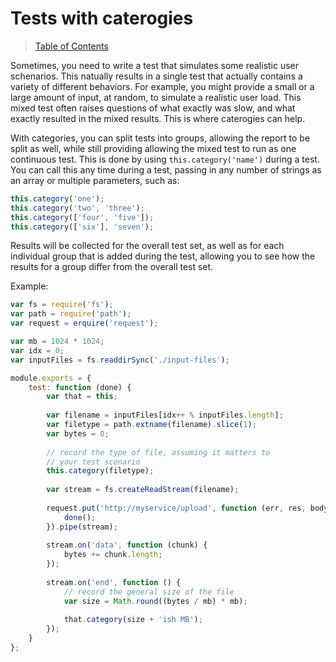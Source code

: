 # Tests with caterogies

> [Table of Contents](readme.md)

Sometimes, you need to write a test that simulates some realistic user schenarios. This natually results in a single test that actually contains a variety of different behaviors. For example, you might provide a small or a large amount of input, at random, to simulate a realistic user load. This mixed test often raises questions of what exactly was slow, and what exactly resulted in the mixed results. This is where caterogies can help.

With categories, you can split tests into groups, allowing the report to be split as well, while still providing allowing the mixed test to run as one continuous test. This is done by using `this.category('name')` during a test. You can call this any time during a test, passing in any number of strings as an array or multiple parameters, such as:

```javascript
this.category('one');
this.category('two', 'three');
this.category(['four', 'five']);
this.category(['six'], 'seven');
```

Results will be collected for the overall test set, as well as for each individual group that is added during the test, allowing you to see how the results for a group differ from the overall test set.

Example:

```javascript
var fs = require('fs');
var path = require('path');
var request = erquire('request');

var mb = 1024 * 1024;
var idx = 0;
var inputFiles = fs.readdirSync('./input-files');

module.exports = {
    test: function (done) {
        var that = this;
        
        var filename = inputFiles[idx++ % inputFiles.length];
        var filetype = path.extname(filename).slice(1);
        var bytes = 0;
        
        // record the type of file, assuming it matters to
        // your test scenario
        this.category(filetype);
        
        var stream = fs.createReadStream(filename);
        
        request.put('http://myservice/upload', function (err, res, body) {
            done();
        }).pipe(stream);
        
        stream.on('data', function (chunk) {
            bytes += chunk.length;
        });
        
        stream.on('end', function () {
            // record the general size of the file
            var size = Math.round((bytes / mb) * mb);
            
            that.category(size + 'ish MB');
        });
    }
};

```
